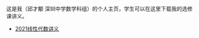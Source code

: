 这是我（邱才颙 深圳中学数学科组）的个人主页，学生可以在这里下载我的选修课讲义。

* [2021线性代数讲义](https://qiuszms.github.io/2021%20Linear%20Algebra.pdf)

